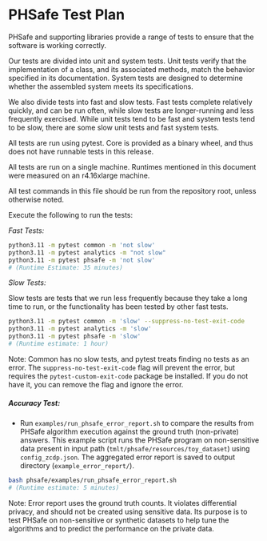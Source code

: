 # PHSafe Test Plan

PHSafe and supporting libraries provide a range of tests to ensure that the software is working correctly.

Our tests are divided into unit and system tests. Unit tests verify that the implementation of a class, and its associated methods, match the behavior specified in its documentation. System tests are designed to determine whether the assembled system meets its specifications.

We also divide tests into fast and slow tests. Fast tests complete relatively quickly, and can be run often, while slow tests are longer-running and less frequently exercised. While unit tests tend to be fast and system tests tend to be slow, there are some slow unit tests and fast system tests.

All tests are run using pytest. Core is provided as a binary wheel, and thus does not have runnable tests in this release.

All tests are run on a single machine. Runtimes mentioned in this document were measured on an r4.16xlarge machine.

All test commands in this file should be run from the repository root, unless otherwise noted.

Execute the following to run the tests:

*Fast Tests:*

```bash
python3.11 -m pytest common -m 'not slow'
python3.11 -m pytest analytics -m "not slow"
python3.11 -m pytest phsafe -m 'not slow'
# (Runtime Estimate: 35 minutes)
```

*Slow Tests:*

Slow tests are tests that we run less frequently because they take a long time to run, or the functionality has been tested by other fast tests.

```bash
python3.11 -m pytest common -m 'slow' --suppress-no-test-exit-code
python3.11 -m pytest analytics -m 'slow'
python3.11 -m pytest phsafe -m 'slow'
# (Runtime estimate: 1 hour)
```

Note: Common has no slow tests, and pytest treats finding no tests as an error. The `suppress-no-test-exit-code` flag will prevent the error, but requires the `pytest-custom-exit-code` package be installed. If you do not have it, you can remove the flag and ignore the error.

##### **Accuracy Test**:

   * Run `examples/run_phsafe_error_report.sh` to compare the results from PHSafe algorithm execution against the ground truth (non-private) answers. This example script runs the PHSafe program on non-sensitive data present in input path (`tmlt/phsafe/resources/toy_dataset`) using `config_zcdp.json`. The aggregated error report is saved to output directory (`example_error_report/`).

```bash
bash phsafe/examples/run_phsafe_error_report.sh
# (Runtime estimate: 5 minutes)
```

Note: Error report uses the ground truth counts. It violates differential privacy, and should not be created using sensitive data. Its purpose is to test PHSafe on non-sensitive or synthetic datasets to help tune the algorithms and to predict the performance on the private data.
